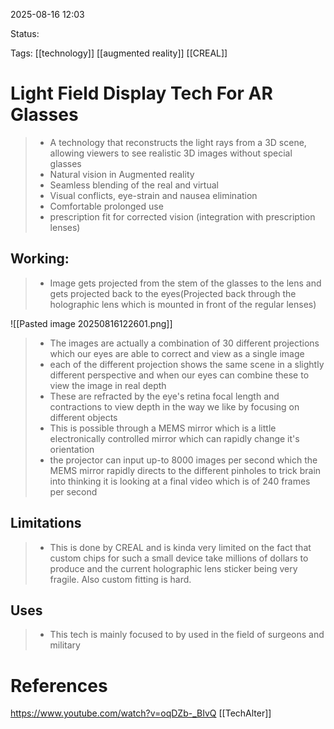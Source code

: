 
2025-08-16 12:03

Status:

Tags: [[technology]] [[augmented reality]] [[CREAL]]




# Light Field Display Tech For AR Glasses

>- A technology that reconstructs the light rays from a 3D scene, allowing viewers to see realistic 3D images without special glasses
>- Natural vision in Augmented reality
>- Seamless blending of the real and virtual
>-  Visual conflicts, eye-strain and nausea elimination
>-  Comfortable prolonged use
>- prescription fit for corrected vision (integration with prescription lenses)

## Working:

>- Image gets projected from the stem of the glasses to the lens and gets projected back to the eyes(Projected back through the holographic lens which is mounted in front of the regular lenses)

![[Pasted image 20250816122601.png]]

>- The images are actually a combination of 30 different projections which our eyes are able to correct and view as a single image
>- each of the different projection shows the same scene in a slightly different perspective and when our eyes can combine these to view the image in real depth
>- These are refracted by the eye's retina focal length and contractions to view depth in the way we like by focusing on different objects
>- This is possible through a MEMS mirror which is a little electronically controlled mirror which can rapidly change it's orientation
>- the projector can input up-to 8000 images per second which the MEMS mirror rapidly directs to the different pinholes to trick brain into thinking it is looking at a final video which is of 240 frames per second 
>
## Limitations
>- This is done by CREAL and is kinda very limited on the fact that custom chips for such a small device take millions of dollars to produce and the current holographic lens sticker being very fragile. Also custom fitting is hard.
## Uses

>- This tech is mainly focused to by used in the field of surgeons and military








# References
https://www.youtube.com/watch?v=oqDZb-_BIvQ [[TechAlter]] 